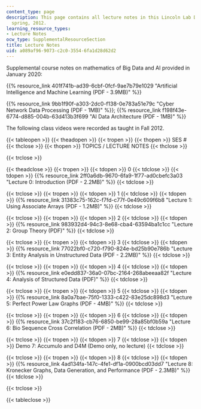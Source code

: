 ```yaml
---
content_type: page
description: This page contains all lecture notes in this Lincoln Lab D4M class of
  spring, 2012.
learning_resource_types:
- Lecture Notes
ocw_type: SupplementalResourceSection
title: Lecture Notes
uid: a089af96-9073-c2c0-3554-6fa1d28d62d2
---
```


Supplemental course notes on mathematics of Big Data and AI provided in January 2020:

{{% resource_link 401f741b-ad39-6cbf-0fcf-9ae7b79e1029 "Artificial Intelligence and Machine Learning (PDF - 3.9MB)" %}}

{{% resource_link 9bb1f90f-a303-2dc0-f138-0e783a51e79c "Cyber Network Data Processing (PDF - 1MB)" %}}; {{% resource_link f198f43e-6774-d885-004b-63d413b3f699 "AI Data Architecture (PDF - 1MB)" %}}

The following class videos were recorded as taught in Fall 2012.

{{< tableopen >}}
{{< theadopen >}}
{{< tropen >}}
{{< thopen >}}
SES #
{{< thclose >}}
{{< thopen >}}
TOPICS / LECTURE NOTES
{{< thclose >}}

{{< trclose >}}

{{< theadclose >}}
{{< tropen >}}
{{< tdopen >}}
0
{{< tdclose >}}
{{< tdopen >}}
{{% resource_link 2ff0a6db-9670-6fa9-1f77-ad0cbefc3a03 "Lecture 0: Introduction (PDF - 2.2MB)" %}}
{{< tdclose >}}

{{< trclose >}}
{{< tropen >}}
{{< tdopen >}}
1
{{< tdclose >}}
{{< tdopen >}}
{{% resource_link 31383c75-162c-f7fd-c77f-0e49c609f6b8 "Lecture 1: Using Associate Arrays (PDF - 1.2MB)" %}}
{{< tdclose >}}

{{< trclose >}}
{{< tropen >}}
{{< tdopen >}}
2
{{< tdclose >}}
{{< tdopen >}}
{{% resource_link 983932d4-94c3-8e68-cba4-63594ba1c1cc "Lecture 2: Group Theory (PDF)" %}}
{{< tdclose >}}

{{< trclose >}}
{{< tropen >}}
{{< tdopen >}}
3
{{< tdclose >}}
{{< tdopen >}}
{{% resource_link 77022bf0-c720-f790-824e-bd25b90e786b "Lecture 3: Entity Analysis in Unstructured Data (PDF - 2.2MB)" %}}
{{< tdclose >}}

{{< trclose >}}
{{< tropen >}}
{{< tdopen >}}
4
{{< tdclose >}}
{{< tdopen >}}
{{% resource_link e0edd837-36a0-07bc-2164-268abeeaa82f "Lecture 4: Analysis of Structured Data (PDF)" %}}
{{< tdclose >}}

{{< trclose >}}
{{< tropen >}}
{{< tdopen >}}
5
{{< tdclose >}}
{{< tdopen >}}
{{% resource_link 8a0a7bae-75f0-1333-c422-83e25dc898d3 "Lecture 5: Perfect Power Law Graphs (PDF - 4MB)" %}}
{{< tdclose >}}

{{< trclose >}}
{{< tropen >}}
{{< tdopen >}}
6
{{< tdclose >}}
{{< tdopen >}}
{{% resource_link 37c2f183-cb76-6850-be99-28a85bf0b59a "Lecture 6: Bio Sequence Cross Correlation (PDF - 2MB)" %}}
{{< tdclose >}}

{{< trclose >}}
{{< tropen >}}
{{< tdopen >}}
7
{{< tdclose >}}
{{< tdopen >}}
Demo 7: Accumulo and D4M (Demo only, no lecture)
{{< tdclose >}}

{{< trclose >}}
{{< tropen >}}
{{< tdopen >}}
8
{{< tdclose >}}
{{< tdopen >}}
{{% resource_link 4ad134fa-147c-4fe1-df1a-0900bcd03dd7 "Lecture 8: Kronecker Graphs, Data Generation, and Performance (PDF - 2.3MB)" %}}
{{< tdclose >}}

{{< trclose >}}

{{< tableclose >}}